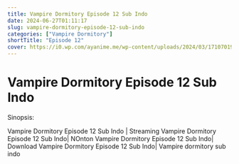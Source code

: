 ```yaml
---
title: Vampire Dormitory Episode 12 Sub Indo
date: 2024-06-27T01:11:17
slug: vampire-dormitory-episode-12-sub-indo
categories: ["Vampire Dormitory"]
shortTitle: "Episode 12"
cover: https://i0.wp.com/ayanime.me/wp-content/uploads/2024/03/1710701981-1476-141863.jpg
---
```


# Vampire Dormitory Episode 12 Sub Indo

<iframe-loader iframe-src1="https://play.ayanime.me/include/fluidplayer/fluidplayer.php?VideoSrc1=https%3A%2F%2Fdrive.google.com%2Ffile%2Fd%2F1ICBzA1Rx72ssEF5XIIbQSNkkY8mcnaEJ%2Fpreview&VideoType1=video%2Fmp4&VideoQuality1=480p&VideoSrc2=https%3A%2F%2Fdrive.google.com%2Ffile%2Fd%2F1WcF9HvorzHyunn4YcXrPUc4XUa0015jr%2Fpreview&VideoType2=video%2Fmp4&VideoQuality2=720p&VideoSrc3=https%3A%2F%2Fdrive.google.com%2Ffile%2Fd%2F18nL64DrxrJQrkuE2CBaE5hfb7g-o6XvX%2Fpreview&VideoType3=video%2Fmp4&VideoQuality3=1080p&VideoSrc4=&VideoType4=&VideoQuality4=&VideoPoster=&VideoTrack1=&kind1=&srclang1=&label1=&default1=&VideoTrack2=&kind2=&srclang2=&label2=&default2=&player=fluid+player&server=Drive+API&api=&width=100%25&height=100%25" iframe-src2="https://drive.google.com/file/d/18nL64DrxrJQrkuE2CBaE5hfb7g-o6XvX/preview"></iframe-loader>

Sinopsis:
<p>Vampire Dormitory Episode 12 Sub Indo | Streaming Vampire Dormitory Episode 12 Sub Indo| NOnton Vampire Dormitory Episode 12 Sub Indo| Download Vampire Dormitory Episode 12 Sub Indo| Vampire dormitory sub indo</p>

